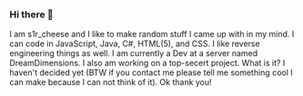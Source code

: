 ### Hi there 👋
I am s1r_cheese and I like to make random stuff I came up with in my mind.
I can code in JavaScript, Java, C#, HTML(5), and CSS.
I like reverse engineering things as well.
I am currently a Dev at a server named DreamDimensions.
I also am working on a top-secert project. What is it? I haven't decided yet (BTW if you contact me please tell me something cool I can make because I can not think of it).
Ok thank you!

<!--
**s1rcheese/s1rcheese** is a ✨ _special_ ✨ repository because its `README.md` (this file) appears on your GitHub profile.

Here are some ideas to get you started:

- 🔭 I’m currently working on ...
- 🌱 I’m currently learning ...
- 👯 I’m looking to collaborate on ...
- 🤔 I’m looking for help with ...
- 💬 Ask me about ...
- 📫 How to reach me: ...
- 😄 Pronouns: ...
- ⚡ Fun fact: ...
-->
